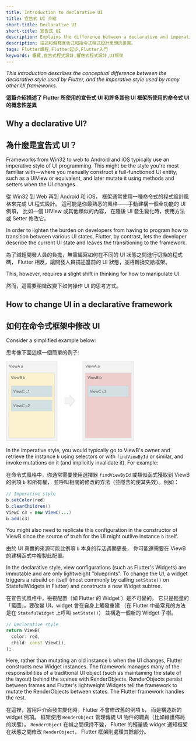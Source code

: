 ```yaml
---
title: Introduction to declarative UI
title: 宣告式 UI 介紹
short-title: Declarative UI
short-title: 宣告式 UI
description: Explains the difference between a declarative and imperative programming style.
description: 描述和解釋宣告式和指令式程式設計思想的差異。
tags: Flutter課程,Flutter起步,Flutter入門
keywords: 概覽,宣告式程式設計,響應式程式設計,UI框架
---
```


<?code-excerpt path-base="get-started/flutter-for/declarative"?>

_This introduction describes the conceptual difference between the
declarative style used by Flutter, and the imperative style used by
many other UI frameworks._

**這篇介紹描述了 Flutter 所使用的宣告式 UI 和許多其他 UI 框架所使用的命令式 UI 的概念性差異**

## Why a declarative UI?

## 為什麼是宣告式 UI？

Frameworks from Win32 to web to Android and iOS typically use an imperative
style of UI programming. This might be the style you're most familiar
with&mdash;where you manually construct a full-functioned UI entity,
such as a UIView or equivalent, and later mutate it using methods and
setters when the UI changes.

從 Win32 到 Web 再到 Android 和 iOS，
框架通常使用一種命令式的程式設計風格來完成 UI 程式設計。
這可能是你最熟悉的風格&mdash;&mdash;手動建構一個全功能的 UI 例項，
比如一個 UIView 或其他類似的內容，
在隨後 UI 發生變化時，使用方法或 Setter 修改它。

In order to lighten the burden on developers from having to program how to
transition between various UI states, Flutter, by contrast,
lets the developer describe the current UI state and leaves the
transitioning to the framework.

為了減輕開發人員的負擔，無需編寫如何在不同的 UI 狀態之間進行切換的程式碼，
Flutter 相反，讓開發人員描述當前的 UI 狀態，並將轉換交給框架。

This, however, requires a slight shift in thinking for how to manipulate UI.

然而，這需要稍微改變下如何操作 UI 的思考方式。

## How to change UI in a declarative framework

## 如何在命令式框架中修改 UI

Consider a simplified example below:

思考像下面這樣一個簡單的例子:

<img src="/assets/images/docs/declarativeUIchanges.png" alt="View B (contained by view A) morphs from containing two views, c1 and c2, to containing only view c3">

In the imperative style, you would typically go to ViewB's owner
and retrieve the instance `b` using selectors or with `findViewById` or similar,
and invoke mutations on it (and implicitly invalidate it). For example:

在命令式風格中，你通常需要使用選擇器 `findViewById` 
或類似函式獲取到 ViewB 的例項 `b` 和所有權，
並呼叫相關的修改的方法（並隱含的使其失效）。例如：

```java
// Imperative style
b.setColor(red)
b.clearChildren()
ViewC c3 = new ViewC(...)
b.add(c3)
```

You might also need to replicate this configuration in the constructor of
ViewB since the source of truth for the UI might outlive instance `b` itself.

由於 UI 真實的來源可能比例項 `b` 本身的存活週期更長，
你可能還需要在 ViewB 的建構函式中複製此配置。

In the declarative style, view configurations (such as Flutter's Widgets)
are immutable and are only lightweight "blueprints". To change the UI,
a widget triggers a rebuild on itself (most commonly by calling `setState()`
on StatefulWidgets in Flutter) and constructs a new Widget subtree.

在宣告式風格中，檢視配置（如 Flutter 的 Widget ）是不可變的，
它只是輕量的「藍圖」。要改變 UI，widget 會在自身上觸發重建
（在 Flutter 中最常見的方法是在 `StatefulWidget` 上呼叫 `setState()`）
並構造一個新的 Widget 子樹。

<?code-excerpt "lib/main.dart (declarative)"?>
```dart
// Declarative style
return ViewB(
  color: red,
  child: const ViewC(),
);
```

Here, rather than mutating an old instance `b` when the UI changes,
Flutter constructs new Widget instances. The framework manages many of the
responsibilities of a traditional UI object (such as maintaining the
state of the layout) behind the scenes with RenderObjects.
RenderObjects persist between frames and Flutter's lightweight Widgets
tell the framework to mutate the RenderObjects between states.
The Flutter framework handles the rest.

在這裡，當用戶介面發生變化時，Flutter 不會修改舊的例項 `b`，
而是構造新的 widget 例項。
框架使用 `RenderObject` 管理傳統 UI 物件的職責（比如維護佈局的狀態）。
`RenderObject` 在幀之間保持不變，
Flutter 的輕量級 widget 通知框架在狀態之間修改 `RenderObject`，
Flutter 框架則處理其餘部分。
